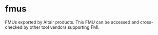 # fmus
FMUs exported by Altair products. This FMU can be accessed and cross-checked by other tool vendors supporting FMI.
